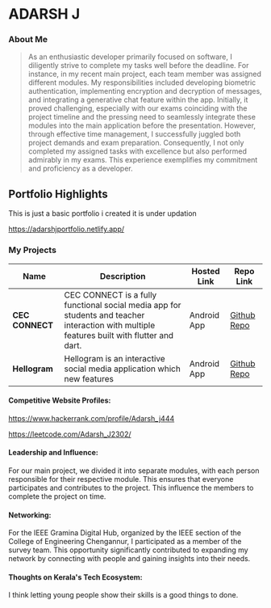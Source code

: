 # ADARSH J

### About Me

>As an enthusiastic developer primarily focused on software, I diligently strive to complete my tasks well before the deadline. For instance, in my recent main project, each team member was assigned different modules. My responsibilities included developing biometric authentication, implementing encryption and decryption of messages, and integrating a generative chat feature within the app. Initially, it proved challenging, especially with our exams coinciding with the project timeline and the pressing need to seamlessly integrate these modules into the main application before the presentation. However, through effective time management, I successfully juggled both project demands and exam preparation. Consequently, I not only completed my assigned tasks with excellence but also performed admirably in my exams. This experience exemplifies my commitment and proficiency as a developer.




## Portfolio Highlights
This is just a basic portfolio i created it is under updation

https://adarshjportfolio.netlify.app/

### My Projects

| Name                | Description                                                               | Hosted Link                              | Repo Link                                                      |
|---------------------|---------------------------------------------------------------------------|------------------------------------------|----------------------------------------------------------------|
| **CEC CONNECT**  | CEC CONNECT is a fully functional social media app for students and teacher interaction with multiple features built with flutter and dart.                                             | Android App    | [Github Repo](https://github.com/adarsh4j/CEC_CONNECT)             |
| **Hellogram**  | Hellogram is an interactive social media application which new features                                             | Android App    | [Github Repo](https://github.com/adarsh4j/HELLOGRAM-APP)           |


#### Competitive Website Profiles:

https://www.hackerrank.com/profile/Adarsh_j444

https://leetcode.com/Adarsh_J2302/

#### Leadership and Influence:

For our main project, we divided it into separate modules, with each person responsible for their respective module. This ensures that everyone participates and contributes to the project. This influence the members to complete the project on time.

#### Networking:

For the IEEE Gramina Digital Hub, organized by the IEEE section of the College of Engineering Chengannur, I participated as a member of the survey team. This opportunity significantly contributed to expanding my network by connecting with people and gaining insights into their needs.

#### Thoughts on Kerala's Tech Ecosystem:

I think letting young people show their skills is a good things to done.


